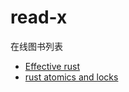 # read-x
在线图书列表
+ [Effective rust](https://effective-rust.czyt.tech)
+ [rust atomics and locks](https://atomics.czyt.tech)
